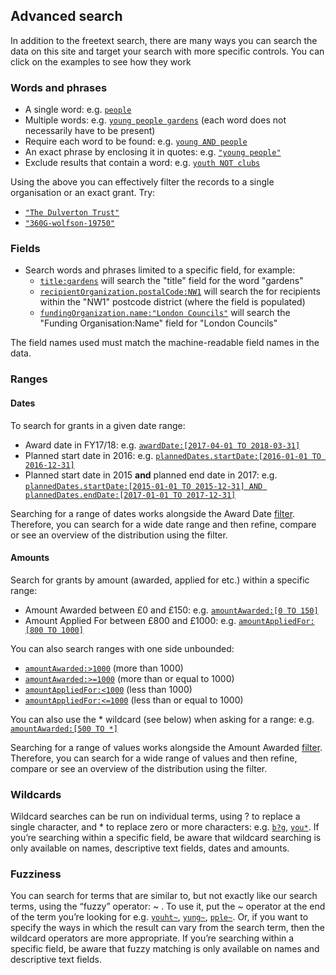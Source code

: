 <h2 id="advanced_search">Advanced search</h2>

  <p>In addition to the freetext search, there are many ways you can search the data on this site and target your search with more specific controls. You can click on the examples to see how they work</p>

  <h3 id="words_phrases">Words and phrases</h3>
  <ul>
    <li class="red_underline"> A single word: e.g. <a href="https://grantnav.threesixtygiving.org/search?text_query=people"><code>people</code></a> </li>
    <li class="red_underline"> Multiple words: e.g. <a href="https://grantnav.threesixtygiving.org/search?text_query=young+people+gardens"><code>young people gardens</code></a> (each word does not necessarily have to be present) </li>
    <li class="red_underline"> Require each word to be found: e.g. <a href="https://grantnav.threesixtygiving.org/search?text_query=young+AND+people"><code>young AND people</code></a> </li>
    <li class="red_underline"> An exact phrase by enclosing it in quotes: e.g. <a href="https://grantnav.threesixtygiving.org/search?text_query=%22young+people%22"><code>"young people"</code></a> </li>
    <li class="red_underline"> Exclude results that contain a word: e.g. <a href="https://grantnav.threesixtygiving.org/search?text_query=youth+NOT+clubs"><code>youth NOT clubs</code></a> </li>
  </ul>

  <p>Using the above you can effectively filter the records to a single organisation or an exact grant. Try:</p>
  <ul>
    <li class="red_underline"><a href="https://grantnav.threesixtygiving.org/search?text_query=%22The+Dulverton+Trust%22"><code>"The Dulverton Trust"</code></a></li>
    <li class="red_underline"><a href="https://grantnav.threesixtygiving.org/search?text_query=%22360G-wolfson-19750%22"><code>"360G-wolfson-19750"</code></a></li>
  </ul>

  <h3 id="fields">Fields</h3>
  <ul>
    <li>Search words and phrases limited to a specific field, for example:
      <ul>
        <li class="red_underline"><a href="https://grantnav.threesixtygiving.org/search?text_query=title:gardens"><code>title:gardens</code></a> will search the "title" field for the word "gardens"</li>
        <li class="red_underline"><a href="https://grantnav.threesixtygiving.org/search?text_query=recipientOrganization.postalCode:NW1"><code>recipientOrganization.postalCode:NW1</code></a> will search the for recipients within the "NW1" postcode district (where the field is populated)</li>
        <li class="red_underline"><a href="https://grantnav.threesixtygiving.org/search?text_query=fundingOrganization.name:%22London Councils%22"><code>fundingOrganization.name:"London Councils"</code></a> will search the "Funding Organisation:Name" field for "London Councils"</li>
      </ul>
    </li>
  </ul>

  <p>The field names used must match the machine-readable field names in the data.</p>

  <h3 id="ranges">Ranges</h3>
  <h4>Dates</h4>

  <p>To search for grants in a given date range:</p>

  <ul>
    <li class="red_underline"> Award date in FY17/18: e.g. <a href="https://grantnav.threesixtygiving.org/search?text_query=awardDate:[2017-04-01 TO 2018-03-31]"><code>awardDate:[2017-04-01 TO 2018-03-31]</code> </a></li>
    <li class="red_underline">Planned start date in 2016: e.g. <a href="https://grantnav.threesixtygiving.org/search?text_query=plannedDates.startDate:[2016-01-01 TO 2016-12-31]"><code>plannedDates.startDate:[2016-01-01 TO 2016-12-31]</code></a></li>
    <li class="red_underline">
       Planned start date in 2015 <strong>and</strong> planned end date in 2017: e.g.
      <a href="https://grantnav.threesixtygiving.org/search?text_query=plannedDates.startDate:[2015-01-01 TO 2015-12-31] AND plannedDates.endDate:[2017-01-01 TO 2017-12-31]">
        <code>plannedDates.startDate:[2015-01-01 TO 2015-12-31] AND plannedDates.endDate:[2017-01-01 TO 2017-12-31]</code>
      </a>
    </li>
  </ul>

  <p>Searching for a range of dates works alongside the Award Date <a href="#filters">filter</a>. Therefore, you can search for a wide date range and then refine, compare or see an overview of the distribution using the filter.

  <h4>Amounts</h4>
  <p>Search for grants by amount (awarded, applied for etc.) within a specific range:</p>
  <ul>
    <li class="red_underline">Amount Awarded between £0 and £150: e.g. <a href="https://grantnav.threesixtygiving.org/search?text_query=amountAwarded:[0 TO 150]"><code>amountAwarded:[0 TO 150]</code></a></li>
    <li class="red_underline">Amount Applied For between £800 and £1000: e.g. <a href="https://grantnav.threesixtygiving.org/search?text_query=amountAppliedFor:[800 TO 1000]"><code>amountAppliedFor:[800 TO 1000]</code></a></li>
  </ul>

  <p>You can also search ranges with one side unbounded:</p>

  <ul>
    <li class="red_underline"><a href="https://grantnav.threesixtygiving.org/search?text_query=amountAwarded:>1000"><code>amountAwarded:>1000</code></a> (more than 1000)</li>
    <li class="red_underline"><a href="https://grantnav.threesixtygiving.org/search?text_query=amountAwarded:>=1000"><code>amountAwarded:>=1000</code></a> (more than or equal to 1000)</li>
    <li class="red_underline"><a href="https://grantnav.threesixtygiving.org/search?text_query=amountAppliedFor:<1000"><code>amountAppliedFor:<1000</code></a> (less than 1000)</li>
    <li class="red_underline"><a href="https://grantnav.threesixtygiving.org/search?text_query=amountAppliedFor:<=1000"><code>amountAppliedFor:<=1000</code></a> (less than or equal to 1000)</li>
  </ul>

  <p class="red_underline">You can also use the * wildcard (see below) when asking for a range: e.g. <a href="https://grantnav.threesixtygiving.org/search?text_query=amountAwarded:[500 TO *]"><code>amountAwarded:[500 TO *]</code></a></p>
  <p>Searching for a range of values works alongside the Amount Awarded <a href="#filters">filter</a>. Therefore, you can search for a wide range of values and then refine, compare or see an overview of the distribution using the filter.

  <h3 id="wildcards">Wildcards</h3>
  <p class="red_underline">Wildcard searches can be run on individual terms, using ? to replace a single character, and * to replace zero or more characters: e.g.
    <a href="https://grantnav.threesixtygiving.org/search?text_query=b?g"><code>b?g</code></a>, <a href="https://grantnav.threesixtygiving.org/search?text_query=you*"><code>you*</code></a>. If you’re searching within a specific field, be aware that wildcard searching is only available on names, descriptive text fields, dates and amounts. 
  </p>

  <h3 id="fuzziness">Fuzziness</h3>
  <p class="red_underline">You can search for terms that are similar to, but not exactly like our search terms, using the “fuzzy” operator: ~ . To use it, put the ~ operator at the end of the term you’re looking for e.g.
    <a href="https://grantnav.threesixtygiving.org/search?text_query=youht~"><code>youht~</code></a>, <a href="https://grantnav.threesixtygiving.org/search?text_query=yung~"><code>yung~</code></a>, <a href="https://grantnav.threesixtygiving.org/search?text_query=pple~"><code>pple~</code></a>. Or, if you want to specify the ways in which the result can vary from the search term, then the wildcard operators are more appropriate. If you’re searching within a specific field, be aware that fuzzy matching is only available on names and descriptive text fields. 
  </p>

